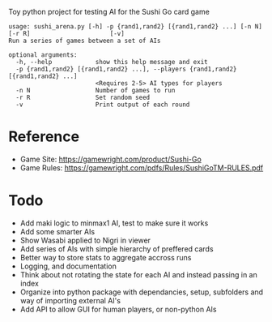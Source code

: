 
Toy python project for testing AI for the Sushi Go card game

```
usage: sushi_arena.py [-h] -p {rand1,rand2} [{rand1,rand2} ...] [-n N] [-r R]                      [-v]
Run a series of games between a set of AIs

optional arguments:
  -h, --help            show this help message and exit
  -p {rand1,rand2} [{rand1,rand2} ...], --players {rand1,rand2} [{rand1,rand2} ...]
                        <Requires 2-5> AI types for players
  -n N                  Number of games to run
  -r R                  Set random seed
  -v                    Print output of each round
```

# Reference
  * Game Site: https://gamewright.com/product/Sushi-Go
  * Game Rules: https://gamewright.com/pdfs/Rules/SushiGoTM-RULES.pdf

# Todo
  * Add maki logic to minmax1 AI, test to make sure it works
  * Add some smarter AIs
  * Show Wasabi applied to Nigri in viewer
  * Add series of AIs with simple hierarchy of preffered cards
  * Better way to store stats to aggregate accross runs
  * Logging, and documentation
  * Think about not rotating the state for each AI and instead passing in an index
  * Organize into python package with dependancies, setup, subfolders and way of importing external AI's
  * Add API to allow GUI for human players, or non-python AIs

